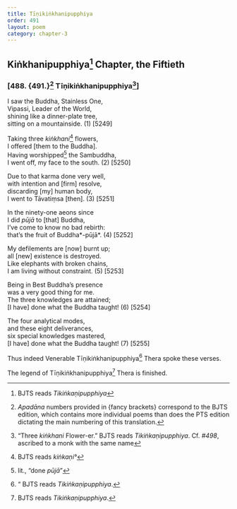 ```yaml
---
title: Tīṇikiṅkhanipupphiya
order: 491
layout: poem
category: chapter-3
---
```


## Kiṅkhanipupphiya[^1] Chapter, the Fiftieth

### \[488. {491.}[^2] Tīṇikiṅkhanipupphiya[^3]\]

I saw the Buddha, Stainless One,  
Vipassi, Leader of the World,  
shining like a dinner-plate tree,  
sitting on a mountainside. (1) \[5249\]

Taking three *kiṅkhani*[^4] flowers,  
I offered \[them to the Buddha\].  
Having worshipped[^5] the Sambuddha,  
I went off, my face to the south. (2) \[5250\]

Due to that karma done very well,  
with intention and \[firm\] resolve,  
discarding \[my\] human body,  
I went to Tāvatiṃsa \[then\]. (3) \[5251\]

In the ninety-one aeons since  
I did *pūjā* to \[that\] Buddha,  
I’ve come to know no bad rebirth:  
that’s the fruit of Buddha*-pūjā*. (4) \[5252\]

My defilements are \[now\] burnt up;  
all \[new\] existence is destroyed.  
Like elephants with broken chains,  
I am living without constraint. (5) \[5253\]

Being in Best Buddha’s presence  
was a very good thing for me.  
The three knowledges are attained;  
\[I have\] done what the Buddha taught! (6) \[5254\]

The four analytical modes,  
and these eight deliverances,  
six special knowledges mastered,  
\[I have\] done what the Buddha taught! (7) \[5255\]

Thus indeed Venerable Tīṇikiṅkhanipupphiya[^6] Thera spoke these verses.

The legend of Tīṇikiṅkhanipupphiya[^7] Thera is finished.

[^1]: BJTS reads *Tikiṅkaṇipupphiya*

[^2]: *Apadāna* numbers provided in {fancy brackets} correspond to the BJTS edition, which contains more individual poems than does the PTS edition dictating the main numbering of this translation.

[^3]: “Three *kiṅkhani* Flower-er.” BJTS reads *Tikiṅkaṇipupphiya*. Cf. *\#498*, ascribed to a monk with the same name

[^4]: BJTS reads *kiṅkaṇi°*

[^5]: lit., “done *pūjā*”

[^6]: “ BJTS reads *Tikiṅkaṇipupphiya*.

[^7]: BJTS reads *Tikiṅkaṇipupphiya*.
